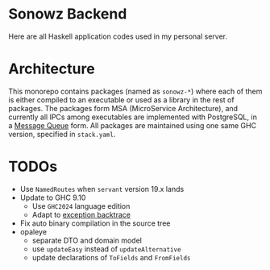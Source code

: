 # Sonowz Backend

Here are all Haskell application codes used in my personal server.

# Architecture

This monorepo contains packages (named as `sonowz-*`) where each of them is either compiled to an executable or used as a library in the rest of packages.
The packages form MSA (MicroService Architecture), and currently all IPCs among executables are implemented with PostgreSQL, in a [Message Queue](sonowz-core/src/Sonowz/Core/MessageQueue/Effect.hs) form.
All packages are maintained using one same GHC version, specified in `stack.yaml`.

# TODOs

- Use `NamedRoutes` when `servant` version 19.x lands
- Update to GHC 9.10
  - Use `GHC2024` language edition
  - Adapt to [exception backtrace](https://github.com/ghc-proposals/ghc-proposals/blob/master/proposals/0330-exception-backtraces.rst)
- Fix auto binary compilation in the source tree
- opaleye
  - separate DTO and domain model
  - use `updateEasy` instead of `updateAlternative`
  - update declarations of `ToFields` and `FromFields`
